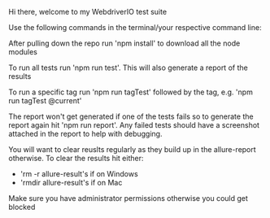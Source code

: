 Hi there, welcome to my WebdriverIO test suite

Use the following commands in the terminal/your respective command line:

After pulling down the repo run 'npm install' to download all the node modules

To run all tests run 'npm run test'. This will also generate a report of the results

To run a specific tag run 'npm run tagTest' followed by the tag, e.g. 'npm run tagTest @current'

The report won't get generated if one of the tests fails so to generate the report again hit 'npm run report'. Any failed tests should have a screenshot attached in the report to help with debugging.

You will want to clear reuslts regularly as they build up in the allure-report otherwise. To clear the results hit either:
* 'rm -r allure-result's if on Windows
* 'rmdir allure-result's if on Mac

Make sure you have administrator permissions otherwise you could get blocked
